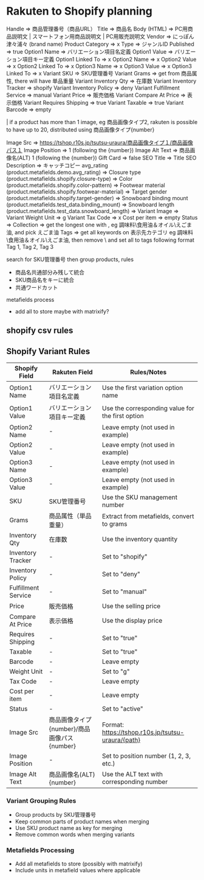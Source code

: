 # Rakuten to Shopify planning
Handle => 商品管理番号（商品URL）
Title => 商品名
Body (HTML) => PC用商品説明文 | スマートフォン用商品説明文 | PC用販売説明文
Vendor => にっぽん津々浦々 (brand name)
Product Category => x
Type => ジャンルID
Published => true
Option1 Name => バリエーション項目名定義
Option1 Value => バリエーション項目キー定義
Option1 Linked To => x
Option2 Name => x
Option2 Value => x
Option2 Linked To => x
Option3 Name => x
Option3 Value => x
Option3 Linked To => x
Variant SKU => SKU管理番号
Variant Grams => get from 商品属性, there will have 単品重量
Variant Inventory Qty => 在庫数
Variant Inventory Tracker => shopify
Variant Inventory Policy => deny
Variant Fulfillment Service => manual
Variant Price => 販売価格
Variant Compare At Price => 表示価格
Variant Requires Shipping => true
Variant Taxable => true
Variant Barcode => empty

| if a product has more than 1 image, eg 商品画像タイプ2, rakuten is possible to have up to 20, distributed using 商品画像タイプ{number}

Image Src => https://tshop.r10s.jp/tsutsu-uraura/商品画像タイプ１/商品画像パス１
Image Position => 1 (following the {number})
Image Alt Text => 商品画像名(ALT) 1 (following the {number})
Gift Card => false
SEO Title => Title
SEO Description => キャッチコピー
avg_rating (product.metafields.demo.avg_rating) => 
Closure type (product.metafields.shopify.closure-type) => 
Color (product.metafields.shopify.color-pattern) => 
Footwear material (product.metafields.shopify.footwear-material) => 
Target gender (product.metafields.shopify.target-gender) => 
Snowboard binding mount (product.metafields.test_data.binding_mount) => 
Snowboard length (product.metafields.test_data.snowboard_length) => 
Variant Image => 
Variant Weight Unit => g
Variant Tax Code => x
Cost per item => empty
Status => 
Collection => get the longest one with \, eg 調味料\食用油＆オイル\えごま油, and pick えごま油
Tags => get all keywords on 表示先カテゴリ eg 調味料\食用油＆オイル\えごま油, then remove \ and set all to tags following format Tag 1, Tag 2, Tag 3

search for SKU管理番号 then group products, rules
- 商品名共通部分み残して統合
- SKU商品名をキーに統合
- 共通ワードカット

metafields process
- add all to store maybe with matrixify?

shopify csv rules
- 

## Shopify Variant Rules

| Shopify Field | Rakuten Field | Rules/Notes |
|---------------|---------------|-------------|
| Option1 Name | バリエーション項目名定義 | Use the first variation option name |
| Option1 Value | バリエーション項目キー定義 | Use the corresponding value for the first option |
| Option2 Name | - | Leave empty (not used in example) |
| Option2 Value | - | Leave empty (not used in example) |
| Option3 Name | - | Leave empty (not used in example) |
| Option3 Value | - | Leave empty (not used in example) |
| SKU | SKU管理番号 | Use the SKU management number |
| Grams | 商品属性（単品重量） | Extract from metafields, convert to grams |
| Inventory Qty | 在庫数 | Use the inventory quantity |
| Inventory Tracker | - | Set to "shopify" |
| Inventory Policy | - | Set to "deny" |
| Fulfillment Service | - | Set to "manual" |
| Price | 販売価格 | Use the selling price |
| Compare At Price | 表示価格 | Use the display price |
| Requires Shipping | - | Set to "true" |
| Taxable | - | Set to "true" |
| Barcode | - | Leave empty |
| Weight Unit | - | Set to "g" |
| Tax Code | - | Leave empty |
| Cost per item | - | Leave empty |
| Status | - | Set to "active" |
| Image Src | 商品画像タイプ{number}/商品画像パス{number} | Format: https://tshop.r10s.jp/tsutsu-uraura/{path} |
| Image Position | - | Set to position number (1, 2, 3, etc.) |
| Image Alt Text | 商品画像名(ALT) {number} | Use the ALT text with corresponding number |

### Variant Grouping Rules
- Group products by SKU管理番号
- Keep common parts of product names when merging
- Use SKU product name as key for merging
- Remove common words when merging variants

### Metafields Processing
- Add all metafields to store (possibly with matrixify)
- Include units in metafield values where applicable